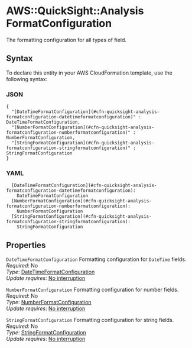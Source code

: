 # AWS::QuickSight::Analysis FormatConfiguration<a name="aws-properties-quicksight-analysis-formatconfiguration"></a>

The formatting configuration for all types of field\.

## Syntax<a name="aws-properties-quicksight-analysis-formatconfiguration-syntax"></a>

To declare this entity in your AWS CloudFormation template, use the following syntax:

### JSON<a name="aws-properties-quicksight-analysis-formatconfiguration-syntax.json"></a>

```
{
  "[DateTimeFormatConfiguration](#cfn-quicksight-analysis-formatconfiguration-datetimeformatconfiguration)" : DateTimeFormatConfiguration,
  "[NumberFormatConfiguration](#cfn-quicksight-analysis-formatconfiguration-numberformatconfiguration)" : NumberFormatConfiguration,
  "[StringFormatConfiguration](#cfn-quicksight-analysis-formatconfiguration-stringformatconfiguration)" : StringFormatConfiguration
}
```

### YAML<a name="aws-properties-quicksight-analysis-formatconfiguration-syntax.yaml"></a>

```
  [DateTimeFormatConfiguration](#cfn-quicksight-analysis-formatconfiguration-datetimeformatconfiguration): 
    DateTimeFormatConfiguration
  [NumberFormatConfiguration](#cfn-quicksight-analysis-formatconfiguration-numberformatconfiguration): 
    NumberFormatConfiguration
  [StringFormatConfiguration](#cfn-quicksight-analysis-formatconfiguration-stringformatconfiguration): 
    StringFormatConfiguration
```

## Properties<a name="aws-properties-quicksight-analysis-formatconfiguration-properties"></a>

`DateTimeFormatConfiguration`  <a name="cfn-quicksight-analysis-formatconfiguration-datetimeformatconfiguration"></a>
Formatting configuration for `DateTime` fields\.  
*Required*: No  
*Type*: [DateTimeFormatConfiguration](aws-properties-quicksight-analysis-datetimeformatconfiguration.md)  
*Update requires*: [No interruption](https://docs.aws.amazon.com/AWSCloudFormation/latest/UserGuide/using-cfn-updating-stacks-update-behaviors.html#update-no-interrupt)

`NumberFormatConfiguration`  <a name="cfn-quicksight-analysis-formatconfiguration-numberformatconfiguration"></a>
Formatting configuration for number fields\.  
*Required*: No  
*Type*: [NumberFormatConfiguration](aws-properties-quicksight-analysis-numberformatconfiguration.md)  
*Update requires*: [No interruption](https://docs.aws.amazon.com/AWSCloudFormation/latest/UserGuide/using-cfn-updating-stacks-update-behaviors.html#update-no-interrupt)

`StringFormatConfiguration`  <a name="cfn-quicksight-analysis-formatconfiguration-stringformatconfiguration"></a>
Formatting configuration for string fields\.  
*Required*: No  
*Type*: [StringFormatConfiguration](aws-properties-quicksight-analysis-stringformatconfiguration.md)  
*Update requires*: [No interruption](https://docs.aws.amazon.com/AWSCloudFormation/latest/UserGuide/using-cfn-updating-stacks-update-behaviors.html#update-no-interrupt)